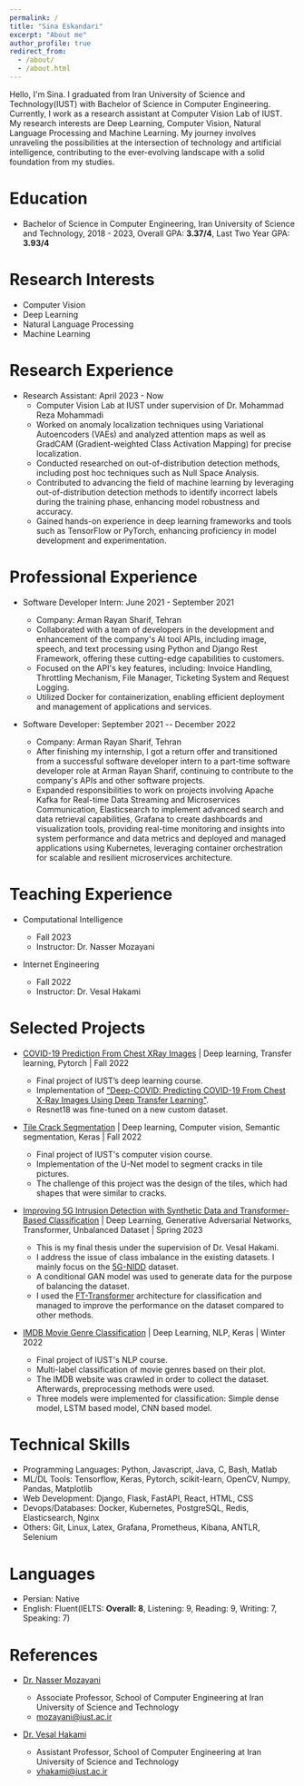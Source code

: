 ```yaml
---
permalink: /
title: "Sina Eskandari"
excerpt: "About me"
author_profile: true
redirect_from: 
  - /about/
  - /about.html
---
```


Hello, I'm Sina. I graduated from Iran University of Science and Technology(IUST) with Bachelor of Science in Computer Engineering. Currently, I work as a research assistant at Computer Vision Lab of IUST. My research interests are Deep Learning, Computer Vision, Natural Language Processing and Machine Learning. My journey involves unraveling the possibilities at the intersection of technology and artificial intelligence, contributing to the ever-evolving landscape with a solid foundation from my studies.

Education
======
* Bachelor of Science in Computer Engineering, Iran University of Science and Technology, 2018 - 2023, Overall GPA: **3.37/4**, Last Two Year GPA: **3.93/4**

Research Interests
======
* Computer Vision
* Deep Learning
* Natural Language Processing
* Machine Learning

Research Experience
======
* Research Assistant: April 2023 - Now
  * Computer Vision Lab at IUST under supervision of Dr. Mohammad Reza Mohammadi
  * Worked on anomaly localization techniques using Variational Autoencoders (VAEs) and analyzed attention maps as well as GradCAM (Gradient-weighted Class Activation Mapping) for precise localization.
  * Conducted researched on out-of-distribution detection methods, including post hoc techniques such as Null Space Analysis.
  * Contributed to advancing the field of machine learning by leveraging out-of-distribution detection methods to identify incorrect labels during the training phase, enhancing model robustness and accuracy.
  * Gained hands-on experience in deep learning frameworks and tools such as TensorFlow or PyTorch, enhancing proficiency in model development and experimentation.

Professional Experience
======
* Software Developer Intern: June 2021 - September 2021
  * Company: Arman Rayan Sharif, Tehran
  * Collaborated with a team of developers in the development and enhancement of the company's AI tool APIs, including image, speech, and text processing using Python and Django Rest Framework, offering these cutting-edge capabilities to customers.
  * Focused on the API's key features, including: Invoice Handling, Throttling Mechanism, File Manager, Ticketing System and Request Logging.
  * Utilized Docker for containerization, enabling efficient deployment and management of applications and services.

* Software Developer: September 2021 -- December 2022
  * Company: Arman Rayan Sharif, Tehran
  * After finishing my internship, I got a return offer and transitioned from a successful software developer intern to a part-time software developer role at Arman Rayan Sharif, continuing to contribute to the company's APIs and other software projects.
  * Expanded responsibilities to work on projects involving Apache Kafka for Real-time Data Streaming and Microservices Communication, Elasticsearch to implement advanced search and data retrieval capabilities, Grafana to create dashboards and visualization tools, providing real-time monitoring and insights into system performance and data metrics and deployed and managed applications using Kubernetes, leveraging container orchestration for scalable and resilient microservices architecture.

Teaching Experience
======
* Computational Intelligence
  * Fall 2023
  * Instructor: Dr. Nasser Mozayani

* Internet Engineering
  * Fall 2022
  * Instructor: Dr. Vesal Hakami


Selected Projects
======
* [COVID-19 Prediction From Chest XRay Images](https://github.com/Sinaeskandari/COVID-19-Prediction-From-XRay-Images) | Deep learning, Transfer learning, Pytorch | Fall 2022
  * Final project of IUST’s deep learning course.
  * Implementation of ["Deep-COVID: Predicting COVID-19 From Chest X-Ray Images Using Deep Transfer Learning"](https://arxiv.org/abs/2004.09363v3).
  * Resnet18 was fine-tuned on a new custom dataset.

* [Tile Crack Segmentation](https://github.com/Sinaeskandari/Tile-Crack-Segmentation) | Deep learning, Computer vision, Semantic segmentation, Keras | Fall 2022
  * Final project of IUST's computer vision course.
  * Implementation of the U-Net model to segment cracks in tile pictures.
  * The challenge of this project was the design of the tiles, which had shapes that were similar to cracks.

* [Improving 5G Intrusion Detection with Synthetic Data and Transformer-Based Classification](https://github.com/Sinaeskandari/Improving-5GIDS-Synth-Data-Transformers) | Deep Learning, Generative Adversarial Networks, Transformer, Unbalanced Dataset | Spring 2023
  * This is my final thesis under the supervision of Dr. Vesal Hakami.
  * I address the issue of class imbalance in the existing datasets. I mainly focus on the [5G-NIDD](https://arxiv.org/abs/2212.01298) dataset.
  * A conditional GAN model was used to generate data for the purpose of balancing the dataset.
  * I used the [FT-Transformer](https://arxiv.org/abs/2106.11959) architecture for classification and managed to improve the performance on the dataset compared to other methods.

* [IMDB Movie Genre Classification](https://github.com/Sinaeskandari/COVID-19-Prediction-From-XRay-Images) | Deep Learning, NLP, Keras | Winter 2022
  * Final project of IUST's NLP course.
  * Multi-label classification of movie genres based on their plot.
  * The IMDB website was crawled in order to collect the dataset. Afterwards, preprocessing methods were used.
  * Three models were implemented for classification: Simple dense model, LSTM based model, CNN based model.

Technical Skills
======
* Programming Languages: Python, Javascript, Java, C, Bash, Matlab
* ML/DL Tools: Tensorflow, Keras, Pytorch, scikit-learn, OpenCV, Numpy, Pandas, Matplotlib
* Web Development: Django, Flask, FastAPI, React, HTML, CSS
* Devops/Databases: Docker, Kubernetes, PostgreSQL, Redis, Elasticsearch, Nginx
* Others: Git, Linux, Latex, Grafana, Prometheus, Kibana, ANTLR, Selenium

Languages
======
* Persian: Native
* English: Fluent(IELTS: **Overall: 8**, Listening: 9, Reading: 9, Writing: 7, Speaking: 7)

References
======
* [Dr. Nasser Mozayani](https://scholar.google.com/citations?user=LAAM5tEAAAAJ&hl=en)
  * Associate Professor, School of Computer Engineering at Iran University of Science and Technology
  * [mozayani@iust.ac.ir](mailto:mozayani@iust.ac.ir)

* [Dr. Vesal Hakami](https://scholar.google.com/citations?user=l3D_gCAAAAAJ&hl=en)
  * Assistant Professor, School of Computer Engineering at Iran University of Science and Technology
  * [vhakami@iust.ac.ir](mailto:vhakami@iust.ac.ir)